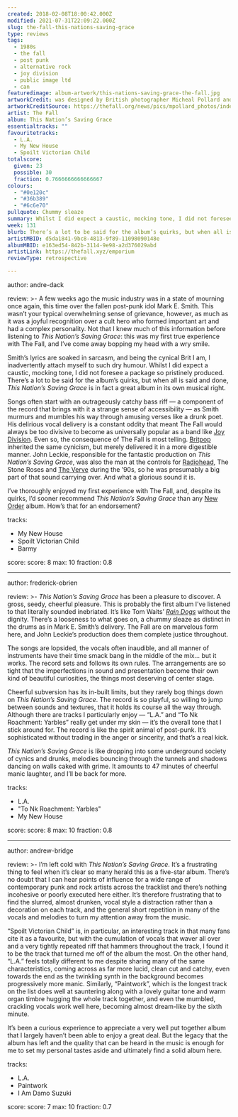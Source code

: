 ```yaml
---
created: 2018-02-08T18:00:42.000Z
modified: 2021-07-31T22:09:22.000Z
slug: the-fall-this-nations-saving-grace
type: reviews
tags:
  - 1980s
  - the fall
  - post punk
  - alternative rock
  - joy division
  - public image ltd
  - can
featuredimage: album-artwork/this-nations-saving-grace-the-fall.jpg
artworkCredit: was designed by British photographer Micheal Pollard and Danish artist Claus Castenskiold. Pollard took and manipulated the shot of central Manchester, and Castenskiold illustrated the clouds and chariot. ‘I remember showing the finished artwork to my psychologist,’ Pollard said. 
artworkCreditSource: https://thefall.org/news/pics/mpollard_photos/index.html
artist: The Fall
album: This Nation’s Saving Grace
essentialtracks: ""
favouritetracks:
  - L.A.
  - My New House
  - Spoilt Victorian Child
totalscore:
  given: 23
  possible: 30
  fraction: 0.7666666666666667
colours:
  - "#0e120c"
  - "#36b389"
  - "#6c6e70"
pullquote: Chummy sleaze
summary: Whilst I did expect a caustic, mocking tone, I did not foresee a package so pristinely produced. There’s a lot to be said for the album’s quirks, but when all is said and done, This Nation’s Saving Grace is in fact a great album in its own musical right.
week: 131
blurb: There’s a lot to be said for the album’s quirks, but when all is said and done, This Nation’s Saving Grace is in fact a great album in its own right.
artistMBID: d5da1841-9bc8-4813-9f89-11098090148e
albumMBID: e163ed54-842b-3114-9e98-a2d376029abd
artistLink: https://thefall.xyz/emporium
reviewType: retrospective

---
```


author: andre-dack

review: >-
  A few weeks ago the music industry was in a state of mourning once again, this time over the fallen post-punk idol Mark E. Smith. This wasn’t your typical overwhelming sense of grievance, however, as much as it was a joyful recognition over a cult hero who formed important art and had a complex personality. Not that I knew much of this information before listening to *This Nation’s Saving Grace*: this was my first true experience with The Fall, and I’ve come away bopping my head with a wry smile.
  
  Smith’s lyrics are soaked in sarcasm, and being the cynical Brit I am, I inadvertently attach myself to such dry humour. Whilst I did expect a caustic, mocking tone, I did not foresee a package so pristinely produced. There’s a lot to be said for the album’s quirks, but when all is said and done, *This Nation’s Saving Grace* is in fact a great album in its own musical right.

  Songs often start with an outrageously catchy bass riff — a component of the record that brings with it a strange sense of accessibility — as Smith murmurs and mumbles his way through amusing verses like a drunk poet. His delirious vocal delivery is a constant oddity that meant The Fall would always be too divisive to become as universally popular as a band like [Joy Division](/reviews/joy-division-unknown-pleasures/). Even so, the consequence of The Fall is most telling. [Britpop](/reviews/blur-modern-life-is-rubbish/) inherited the same cynicism, but merely delivered it in a more digestible manner. John Leckie, responsible for the fantastic production on *This Nation’s Saving Grace*, was also the man at the controls for [Radiohead](/reviews/radiohead-ok-computer/), The Stone Roses and [The Verve](/reviews/the-verve-urban-hymns/) during the ’90s, so he was presumably a big part of that sound carrying over. And what a glorious sound it is.
  
  I’ve thoroughly enjoyed my first experience with The Fall, and, despite its quirks, I’d sooner recommend *This Nation’s Saving Grace* than any [New Order](/reviews/new-order-power-corruption-and-lies/) album. How’s that for an endorsement?

tracks:
  - My New House
  - ­­Spoilt Victorian Child
  - ­­Barmy

score:
  score: 8
  max: 10
  fraction: 0.8

---
author: frederick-obrien

review: >-
  *This Nation’s Saving Grace* has been a pleasure to discover. A gross, seedy, cheerful pleasure. This is probably the first album I’ve listened to that literally sounded inebriated. It’s like Tom Waits’ [*Rain Dogs*](/reviews/tom-waits-rain-dogs/) without the dignity. There’s a looseness to what goes on, a chummy sleaze as distinct in the drums as in Mark E. Smith’s delivery. The Fall are on marvelous form here, and John Leckie’s production does them complete justice throughout. 
  
  The songs are lopsided, the vocals often inaudible, and all manner of instruments have their time smack bang in the middle of the mix… but it works. The record sets and follows its own rules. The arrangements are so tight that the imperfections in sound and presentation become their own kind of beautiful curiosities, the things most deserving of center stage.

  Cheerful subversion has its in-built limits, but they rarely bog things down on *This Nation’s Saving Grace*. The record is so playful, so willing to jump between sounds and textures, that it holds its course all the way through. Although there are tracks I particularly enjoy — “L.A.” and “To Nk Roachment: Yarbles” really get under my skin — it’s the overall tone that I stick around for. The record is like the spirit animal of post-punk. It’s sophisticated without trading in the anger or sincerity, and that’s a real kick.
  
  *This Nation’s Saving Grace* is like dropping into some underground society of cynics and drunks, melodies bouncing through the tunnels and shadows dancing on walls caked with grime. It amounts to 47 minutes of cheerful manic laughter, and I’ll be back for more.

tracks:
  - L.A.
  - "­­To Nk Roachment: Yarbles"
  - ­­My New House

score:
  score: 8
  max: 10
  fraction: 0.8

---
author: andrew-bridge

review: >-
  I’m left cold with *This Nation’s Saving Grace*. It’s a frustrating thing to feel when it’s clear so many herald this as a five-star album. There’s no doubt that I can hear points of influence for a wide range of contemporary punk and rock artists across the tracklist and there’s nothing incohesive or poorly executed here either. It’s therefore frustrating that to find the slurred, almost drunken, vocal style a distraction rather than a decoration on each track, and the general short repetition in many of the vocals and melodies to turn my attention away from the music.
  
  “Spoilt Victorian Child” is, in particular, an interesting track in that many fans cite it as a favourite, but with the cumulation of vocals that waver all over and a very tightly repeated riff that hammers throughout the track, I found it to be the track that turned me off of the album the most. On the other hand, “L.A.” feels totally different to me despite sharing many of the same characteristics, coming across as far more lucid, clean cut and catchy, even towards the end as the twinkling synth in the background becomes progressively more manic. Similarly, “Paintwork”, which is the longest track on the list does well at sauntering along with a lovely guitar tone and warm organ timbre hugging the whole track together, and even the mumbled, crackling vocals work well here, becoming almost dream-like by the sixth minute.
  
  It’s been a curious experience to appreciate a very well put together album that I largely haven’t been able to enjoy a great deal. But the legacy that the album has left and the quality that can be heard in the music is enough for me to set my personal tastes aside and ultimately find a solid album here.

tracks:
  - L.A.
  - ­­Paintwork
  - ­­I Am Damo Suzuki
  
score:
  score: 7
  max: 10
  fraction: 0.7
